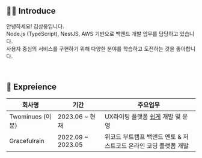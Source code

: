 ## 🧑‍💻 Introduce

안녕하세요! 김상웅입니다.<br>
Node.js (TypeScript), NestJS, AWS 기반으로 백엔드 개발 업무를 담당하고 있습니다.<br>
사용자 중심의 서비스를 구현하기 위해 다양한 분야를 학습하고 도전하는 것을 좋아합니다.

<br>

## 🏃 Expreience

|회사명|기간|주요업무|
|---|---|---|
|Twominues (이분)|2023.06 ~ 현재|UX라이팅 플랫폼 [쉽게](https://www.twominutes.co.kr/) 개발 및 운영|
|Gracefulrain|2022.09 ~ 2023.05|위코드 부트캠프 백엔드 멘토 & 저스트코드 온라인 코딩 플랫폼 개발|

